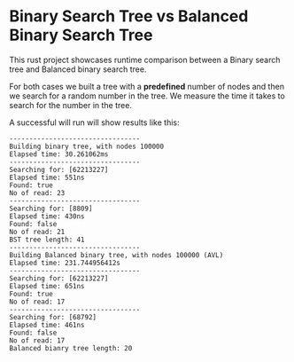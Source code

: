 # Binary Search Tree vs Balanced Binary Search Tree
This rust project showcases runtime comparison between a Binary search tree and Balanced binary search tree.

For both cases we built a tree with a **predefined** number of nodes and then we search for a random number in the
tree. We measure the time it takes to search for the number in the tree.

A successful will run will show results like this:
``` 
---------------------------------
Building binary tree, with nodes 100000
Elapsed time: 30.261062ms
---------------------------------
Searching for: [62213227]
Elapsed time: 551ns
Found: true
No of read: 23
---------------------------------
Searching for: [8809]
Elapsed time: 430ns
Found: false
No of read: 21
BST tree length: 41
---------------------------------
Building Balanced binary tree, with nodes 100000 (AVL)
Elapsed time: 231.744956412s
---------------------------------
Searching for: [62213227]
Elapsed time: 651ns
Found: true
No of read: 17
---------------------------------
Searching for: [68792]
Elapsed time: 461ns
Found: false
No of read: 17
Balanced bianry tree length: 20
```
